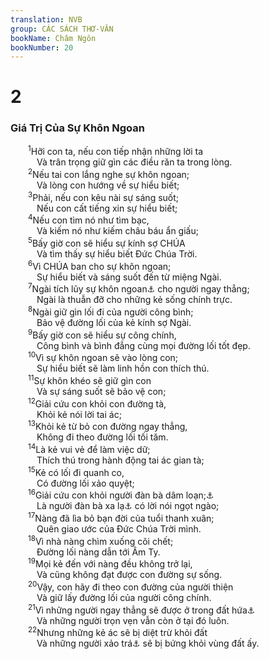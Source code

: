 ```yaml
---
translation: NVB
group: CÁC SÁCH THƠ-VĂN
bookName: Châm Ngôn 
bookNumber: 20
---
```


<div class="title"><h1>2</h1><h3>Giá Trị Của Sự Khôn Ngoan </h3></div>
<span class="verse ch_2_1">  <sup>1</sup>Hỡi con ta, nếu con tiếp nhận những lời ta <br/>   Và trân trọng giữ gìn các điều răn ta trong lòng. <br/></span>
<span class="verse ch_2_2">  <sup>2</sup>Nếu tai con lắng nghe sự khôn ngoan; <br/>   Và lòng con hướng về sự hiểu biết; <br/></span>
<span class="verse ch_2_3">  <sup>3</sup>Phải, nếu con kêu nài sự sáng suốt; <br/>   Nếu con cất tiếng xin sự hiểu biết; <br/></span>
<span class="verse ch_2_4">  <sup>4</sup>Nếu con tìm nó như tìm bạc, <br/>   Và kiếm nó như kiếm châu báu ẩn giấu; <br/></span>
<span class="verse ch_2_5">  <sup>5</sup>Bấy giờ con sẽ hiểu sự kính sợ CHÚA<br/>   Và tìm thấy sự hiểu biết Đức Chúa Trời. <br/></span>
<span class="verse ch_2_6">  <sup>6</sup>Vì CHÚA ban cho sự khôn ngoan; <br/>   Sự hiểu biết và sáng suốt đến từ miệng Ngài. <br/></span>
<span class="verse ch_2_7">  <sup>7</sup>Ngài tích lũy sự khôn ngoan<a data-toggle="tooltip" data-placement="bottom" title="LXX: sự cứu rỗi">⚓</a> cho người ngay thẳng; <br/>   Ngài là thuẫn đỡ cho những kẻ sống chính trực. <br/></span>
<span class="verse ch_2_8">  <sup>8</sup>Ngài giữ gìn lối đi của người công bình; <br/>   Bảo vệ đường lối của kẻ kính sợ Ngài. <br/></span>
<span class="verse ch_2_9">  <sup>9</sup>Bấy giờ con sẽ hiểu sự công chính, <br/>   Công bình và bình đẳng cùng mọi đường lối tốt đẹp. <br/></span>
<span class="verse ch_2_10">  <sup>10</sup>Vì sự khôn ngoan sẽ vào lòng con; <br/>   Sự hiểu biết sẽ làm linh hồn con thích thú. <br/></span>
<span class="verse ch_2_11">  <sup>11</sup>Sự khôn khéo sẽ giữ gìn con <br/>   Và sự sáng suốt sẽ bảo vệ con; <br/></span>
<span class="verse ch_2_12">  <sup>12</sup>Giải cứu con khỏi con đường tà, <br/>   Khỏi kẻ nói lời tai ác; <br/></span>
<span class="verse ch_2_13">  <sup>13</sup>Khỏi kẻ từ bỏ con đường ngay thẳng, <br/>   Không đi theo đường lối tối tăm. <br/></span>
<span class="verse ch_2_14">  <sup>14</sup>Là kẻ vui vẻ để làm việc dữ; <br/>   Thích thú trong hành động tai ác gian tà; <br/></span>
<span class="verse ch_2_15">  <sup>15</sup>Kẻ có lối đi quanh co, <br/>   Có đường lối xảo quyệt; <br/></span>
<span class="verse ch_2_16">  <sup>16</sup>Giải cứu con khỏi người đàn bà dâm loạn;<a data-toggle="tooltip" data-placement="bottom" title="Nt: lạ">⚓</a><br/>   Là người đàn bà xa lạ<a data-toggle="tooltip" data-placement="bottom" title="Không phải là vợ">⚓</a> có lời nói ngọt ngào; <br/></span>
<span class="verse ch_2_17">  <sup>17</sup>Nàng đã lìa bỏ bạn đời của tuổi thanh xuân; <br/>   Quên giao ước của Đức Chúa Trời mình. <br/></span>
<span class="verse ch_2_18">  <sup>18</sup>Vì nhà nàng chìm xuống cõi chết; <br/>   Đường lối nàng dẫn tới Âm Ty. <br/></span>
<span class="verse ch_2_19">  <sup>19</sup>Mọi kẻ đến với nàng đều không trở lại, <br/>   Và cũng không đạt được con đường sự sống. <br/></span>
<span class="verse ch_2_20">  <sup>20</sup>Vậy, con hãy đi theo con đường của người thiện <br/>   Và giữ lấy đường lối của người công chính. <br/></span>
<span class="verse ch_2_21">  <sup>21</sup>Vì những người ngay thẳng sẽ được ở trong đất hứa<a data-toggle="tooltip" data-placement="bottom" title="Nt: không có chữ ‘hứa’; thêm vào cho rõ nghĩa">⚓</a><br/>   Và những người trọn vẹn vẫn còn ở tại đó luôn. <br/></span>
<span class="verse ch_2_22">  <sup>22</sup>Nhưng những kẻ ác sẽ bị diệt trừ khỏi đất <br/>   Và những người xảo trá<a data-toggle="tooltip" data-placement="bottom" title="Ctd: phản bội">⚓</a> sẽ bị bứng khỏi vùng đất ấy. <br/></span>
